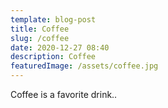 ```yaml
---
template: blog-post
title: Coffee
slug: /coffee
date: 2020-12-27 08:40
description: Coffee
featuredImage: /assets/coffee.jpg
---
```

Coffee is a favorite drink..